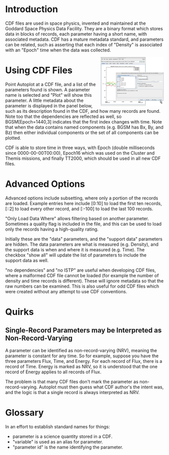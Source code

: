 # Introduction

CDF files are used in space physics, invented and maintained at the
Goddard Space Physics Data Facility. They are a binary format which
stores data in blocks of records, each parameter having a short name,
with associated metadata. CDF has a mature metadata standard, and
parameters can be related, such as asserting that each index of
"Density" is associated with an "Epoch" time when the data was
collected.

<img src='apds.cdf.jpg' align='right' width='200' alt='apds.cdf.jpg'>

# Using CDF Files

Point Autoplot at a CDF file, and a list of the parameters found is
shown. A parameter name is selected and "Plot" will show this parameter.
A little metadata about the parameter is displayed in the panel below,
such as its description found in the CDF, and how many records are
found. Note too that the dependencies are reflected as well, so
BGSM\[Epoch=1440,3\] indicates that the first index changes with time.
Note that when the data contains named components (e.g. BGSM has Bx, By,
and Bz) then either individual components or the set of all components
can be plotted.

CDF is able to store time in three ways, with Epoch (double milliseconds
since 0000-00-00T00:00), Epoch16 which was used on the Cluster and
Themis missions, and finally TT2000, which should be used in all new CDF
files.

# Advanced Options

Advanced options include subsetting, where only a portion of the records
are loaded. Example entries here include \[0:10\] to load the first ten
records, \[::2\] to load every other record, and \[:-100\] to load the
last 100 records.

"Only Load Data Where" allows filtering based on another parameter.
Sometimes a quality flag is included in the file, and this can be used
to load only the records having a high-quality rating.

Initially these are the "data" parameters, and the "support data"
parameters are hidden. The data parameters are what is measured (e.g.
Density), and the support data is when and where it is measured (e.g.
Time). The checkbox "show all" will update the list of parameters to
include the support data as well.

"no dependencies" and "no ISTP" are useful when developing CDF files,
where a malformed CDF file cannot be loaded (for example the number of
density and time records is different). These will ignore metadata so
that the raw numbers can be examined. This is also useful for odd CDF
files which were created without any attempt to use CDF conventions.

# Quirks

## Single-Record Parameters may be Interpreted as Non-Record-Varying

A parameter can be identified as non-record-varying (NRV), meaning the
parameter is constant for any time. So for example, suppose you have the
three parameters Flux, Time, and Energy. For each record of Flux, there
is a record of Time. Energy is marked as NRV, so it is understood that
the one record of Energy applies to all records of Flux.

The problem is that many CDF files don't mark the parameter as
non-record-varying. Autoplot must then guess what CDF author's the
intent was, and the logic is that a single record is always interpreted
as NRV.

# Glossary

In an effort to establish standard names for things:

  - parameter is a science quantity stored in a CDF.
  - "variable" is used as an alias for parameter.
  - "parameter id" is the name identifying the parameter.

<addhtml>

<script>

//$(function() { // $('.thumb').click(function() {
$(this).toggleClass("thumb").next().toggleClass("thumb").css('width',$(this).width());});
//});

$('.thumbimage').hover( function() {

`   var thumb = $(this).attr('src');`  
`   $(this).oldsrc= thumb;`  
`   var full = thumb.replace(/\/thumb\/.*px-(.*)/,'/$1');`  
`   $(this).attr('src',full).attr('width',`*`).attr('height',`*`).parent().parent().width('100%').parent().removeClass('tright');`  
`   }, function() {`  
`       $(this).attr('src',$(this).oldsrc).attr('width','130').attr('height','100').parent().parent().width('').parent().addClass('tright');`  
`   } );`

</script>

</addhtml>

